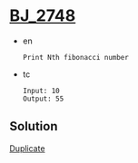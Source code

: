 # [BJ_2748](https://acmicpc.net/problem/2748)

* en

  ```en
  Print Nth fibonacci number
  ```

* tc

  ```tc
  Input: 10
  Output: 55
  ```

## Solution

[Duplicate](./BJ_10826.md)
